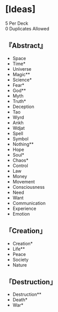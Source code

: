 # [Ideas]  
5 Per Deck  
0 Duplicates Allowed  

## 『Abstract』
- Space
- Time*
- Universe
- Magic**
- Science*
- Fear*
- God**
- Myth
- Truth*
- Deception
- Tao
- Wyrd
- Ankh
- Wdjat
- Spell
- Symbol
- Nothing**
- Hope
- Soul*
- Chaos*
- Control
- Law
- Money
- Movement
- Consciousness
- Need
- Want
- Communication
- Experience
- Emotion
## 「Creation」
- Creation*
- Life**
- Peace
- Society
- Nature
## 「Destruction」
- Destruction**
- Death*
- War*
